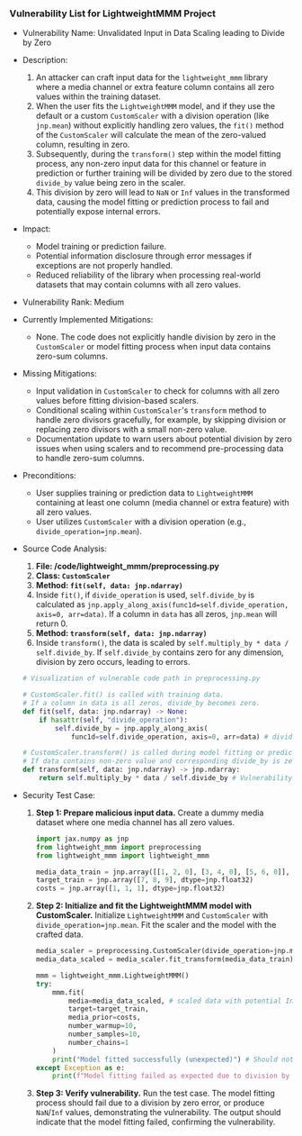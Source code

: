 ### Vulnerability List for LightweightMMM Project

* Vulnerability Name: Unvalidated Input in Data Scaling leading to Divide by Zero

* Description:
    1. An attacker can craft input data for the `lightweight_mmm` library where a media channel or extra feature column contains all zero values within the training dataset.
    2. When the user fits the `LightweightMMM` model, and if they use the default or a custom `CustomScaler` with a division operation (like `jnp.mean`) without explicitly handling zero values, the `fit()` method of the `CustomScaler` will calculate the mean of the zero-valued column, resulting in zero.
    3. Subsequently, during the `transform()` step within the model fitting process, any non-zero input data for this channel or feature in prediction or further training will be divided by zero due to the stored `divide_by` value being zero in the scaler.
    4. This division by zero will lead to `NaN` or `Inf` values in the transformed data, causing the model fitting or prediction process to fail and potentially expose internal errors.

* Impact:
    - Model training or prediction failure.
    - Potential information disclosure through error messages if exceptions are not properly handled.
    - Reduced reliability of the library when processing real-world datasets that may contain columns with all zero values.

* Vulnerability Rank: Medium

* Currently Implemented Mitigations:
    - None. The code does not explicitly handle division by zero in the `CustomScaler` or model fitting process when input data contains zero-sum columns.

* Missing Mitigations:
    - Input validation in `CustomScaler` to check for columns with all zero values before fitting division-based scalers.
    - Conditional scaling within `CustomScaler`'s `transform` method to handle zero divisors gracefully, for example, by skipping division or replacing zero divisors with a small non-zero value.
    - Documentation update to warn users about potential division by zero issues when using scalers and to recommend pre-processing data to handle zero-sum columns.

* Preconditions:
    - User supplies training or prediction data to `LightweightMMM` containing at least one column (media channel or extra feature) with all zero values.
    - User utilizes `CustomScaler` with a division operation (e.g., `divide_operation=jnp.mean`).

* Source Code Analysis:
    1. **File: /code/lightweight_mmm/preprocessing.py**
    2. **Class: `CustomScaler`**
    3. **Method: `fit(self, data: jnp.ndarray)`**
    4. Inside `fit()`, if `divide_operation` is used, `self.divide_by` is calculated as `jnp.apply_along_axis(func1d=self.divide_operation, axis=0, arr=data)`. If a column in `data` has all zeros, `jnp.mean` will return 0.
    5. **Method: `transform(self, data: jnp.ndarray)`**
    6. Inside `transform()`, the data is scaled by `self.multiply_by * data / self.divide_by`. If `self.divide_by` contains zero for any dimension, division by zero occurs, leading to errors.

    ```python
    # Visualization of vulnerable code path in preprocessing.py

    # CustomScaler.fit() is called with training data.
    # If a column in data is all zeros, divide_by becomes zero.
    def fit(self, data: jnp.ndarray) -> None:
        if hasattr(self, "divide_operation"):
            self.divide_by = jnp.apply_along_axis(
                func1d=self.divide_operation, axis=0, arr=data) # divide_by can be zero here

    # CustomScaler.transform() is called during model fitting or prediction.
    # If data contains non-zero value and corresponding divide_by is zero, division by zero happens.
    def transform(self, data: jnp.ndarray) -> jnp.ndarray:
        return self.multiply_by * data / self.divide_by # Vulnerability: division by zero here

    ```

* Security Test Case:
    1. **Step 1: Prepare malicious input data.**
        Create a dummy media dataset where one media channel has all zero values.

        ```python
        import jax.numpy as jnp
        from lightweight_mmm import preprocessing
        from lightweight_mmm import lightweight_mmm

        media_data_train = jnp.array([[1, 2, 0], [3, 4, 0], [5, 6, 0]], dtype=jnp.float32) # Channel 3 is all zeros
        target_train = jnp.array([7, 8, 9], dtype=jnp.float32)
        costs = jnp.array([1, 1, 1], dtype=jnp.float32)
        ```

    2. **Step 2: Initialize and fit the LightweightMMM model with CustomScaler.**
        Initialize `LightweightMMM` and `CustomScaler` with `divide_operation=jnp.mean`. Fit the scaler and the model with the crafted data.

        ```python
        media_scaler = preprocessing.CustomScaler(divide_operation=jnp.mean)
        media_data_scaled = media_scaler.fit_transform(media_data_train) # scaler.fit() will compute mean of zero column as zero

        mmm = lightweight_mmm.LightweightMMM()
        try:
            mmm.fit(
                media=media_data_scaled, # scaled data with potential Inf/NaN
                target=target_train,
                media_prior=costs,
                number_warmup=10,
                number_samples=10,
                number_chains=1
            )
            print("Model fitted successfully (unexpected)") # Should not reach here
        except Exception as e:
            print(f"Model fitting failed as expected due to division by zero: {e}") # Expected behavior
        ```

    3. **Step 3: Verify vulnerability.**
        Run the test case. The model fitting process should fail due to a division by zero error, or produce `NaN`/`Inf` values, demonstrating the vulnerability. The output should indicate that the model fitting failed, confirming the vulnerability.